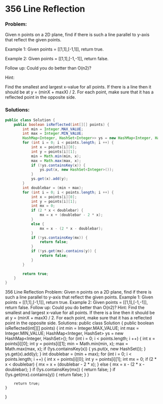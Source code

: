 
# 356 Line Reflection

### Problem:

Given n points on a 2D plane, find if there is such a line parallel to y-axis that reflect the given points.

Example 1:
Given points = [[1,1],[-1,1]], return true.

Example 2:
Given points = [[1,1],[-1,-1]], return false.

Follow up:
Could you do better than O(n2)?

Hint:

Find the smallest and largest x-value for all points.
If there is a line then it should be at y = (minX + maxX) / 2.
For each point, make sure that it has a reflected point in the opposite side.

### Solutions:

```java
public class Solution {
    public boolean isReflected(int[][] points) {
        int min = Integer.MAX_VALUE;
        int max = Integer.MIN_VALUE;
        HashMap<Integer, HashSet<Integer>> ys = new HashMap<Integer, HashSet<Integer>>();
        for (int i = 0; i < points.length; i ++) {
            int x = points[i][0];
            int y = points[i][1];
            min = Math.min(min, x);
            max = Math.max(max, x);
            if (!ys.containsKey(x)) {
                ys.put(x, new HashSet<Integer>());
            }
            ys.get(x).add(y);
        }
        int doublebar = (min + max);
        for (int i = 0; i < points.length; i ++) {
            int x = points[i][0];
            int y = points[i][1];
            int mx = 0;
            if (2 * x < doublebar) {
                mx = x + (doublebar - 2 * x);
            }
            else {
                mx = x - (2 * x - doublebar);
            }
            if (!ys.containsKey(mx)) {
                return false;
            }
            if (!ys.get(mx).contains(y)) {
                return false;
            }
        }
        
        return true;
    }
}
```
356 Line Reflection
Problem:
Given n points on a 2D plane, find if there is such a line parallel to y-axis that reflect the given points.
Example 1:
Given points = [[1,1],[-1,1]], return true.
Example 2:
Given points = [[1,1],[-1,-1]], return false.
Follow up:
Could you do better than O(n2)?
Hint:
Find the smallest and largest x-value for all points.
If there is a line then it should be at y = (minX + maxX) / 2.
For each point, make sure that it has a reflected point in the opposite side.
Solutions:
public class Solution {
    public boolean isReflected(int[][] points) {
        int min = Integer.MAX_VALUE;
        int max = Integer.MIN_VALUE;
        HashMap<Integer, HashSet<Integer>> ys = new HashMap<Integer, HashSet<Integer>>();
        for (int i = 0; i < points.length; i ++) {
            int x = points[i][0];
            int y = points[i][1];
            min = Math.min(min, x);
            max = Math.max(max, x);
            if (!ys.containsKey(x)) {
                ys.put(x, new HashSet<Integer>());
            }
            ys.get(x).add(y);
        }
        int doublebar = (min + max);
        for (int i = 0; i < points.length; i ++) {
            int x = points[i][0];
            int y = points[i][1];
            int mx = 0;
            if (2 * x < doublebar) {
                mx = x + (doublebar - 2 * x);
            }
            else {
                mx = x - (2 * x - doublebar);
            }
            if (!ys.containsKey(mx)) {
                return false;
            }
            if (!ys.get(mx).contains(y)) {
                return false;
            }
        }

        return true;
    }
}